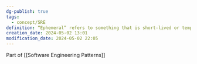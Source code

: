 ```yaml
---
dg-publish: true
tags:
  - concept/SRE
definition: “Ephemeral” refers to something that is short-lived or temporary and does not persist for a long time.
creation_date: 2024-05-02 13:01
modification_date: 2024-05-02 22:05
---
```

Part of [[Software Engineering Patterns]]
